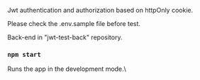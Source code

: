 
Jwt authentication and authorization based on httpOnly cookie.

Please check the .env.sample file before test.

Back-end in "jwt-test-back" repository.

### `npm start`

Runs the app in the development mode.\


